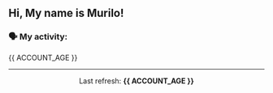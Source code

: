 ## Hi, My name is Murilo!
### 🗣 My activity:


{{ ACCOUNT_AGE }}

---

<p align="center">
  Last refresh: 
  <b>{{ ACCOUNT_AGE }}</b>
</p>
